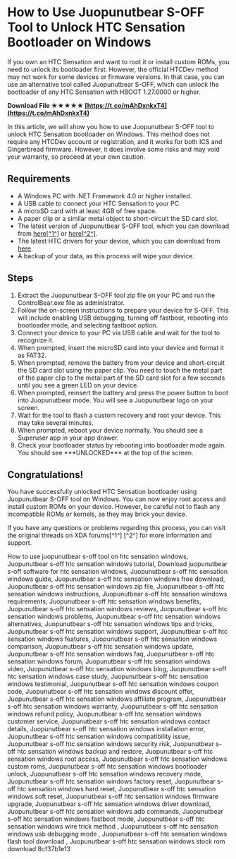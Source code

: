 # How to Use Juopunutbear S-OFF Tool to Unlock HTC Sensation Bootloader on Windows
  
If you own an HTC Sensation and want to root it or install custom ROMs, you need to unlock its bootloader first. However, the official HTCDev method may not work for some devices or firmware versions. In that case, you can use an alternative tool called Juopunutbear S-OFF, which can unlock the bootloader of any HTC Sensation with HBOOT 1.27.0000 or higher.
 
**Download File ★★★★★ [https://t.co/mAhDxnkxT4](https://t.co/mAhDxnkxT4)**


  
In this article, we will show you how to use Juopunutbear S-OFF tool to unlock HTC Sensation bootloader on Windows. This method does not require any HTCDev account or registration, and it works for both ICS and Gingerbread firmware. However, it does involve some risks and may void your warranty, so proceed at your own caution.
  
## Requirements
  
- A Windows PC with .NET Framework 4.0 or higher installed.
- A USB cable to connect your HTC Sensation to your PC.
- A microSD card with at least 4GB of free space.
- A paper clip or a similar metal object to short-circuit the SD card slot.
- The latest version of Juopunutbear S-OFF tool, which you can download from [here\[^1^\]](https://forum.xda-developers.com/t/guide-juopunutbear-s-off-no-htcdev-unlock-root-1-2x-hboots-new-one-click-root.1661631/page-32) or [here\[^2^\]](https://forum.xda-developers.com/t/guide-juopunutbear-s-off-hboot-1-27-0000-with-3-32-ics-firmware.1614617/).
- The latest HTC drivers for your device, which you can download from [here](https://www.htc.com/us/support/software/htc-sync-manager.aspx).
- A backup of your data, as this process will wipe your device.

## Steps

1. Extract the Juopunutbear S-OFF tool zip file on your PC and run the ControlBear.exe file as administrator.
2. Follow the on-screen instructions to prepare your device for S-OFF. This will include enabling USB debugging, turning off fastboot, rebooting into bootloader mode, and selecting fastboot option.
3. Connect your device to your PC via USB cable and wait for the tool to recognize it.
4. When prompted, insert the microSD card into your device and format it as FAT32.
5. When prompted, remove the battery from your device and short-circuit the SD card slot using the paper clip. You need to touch the metal part of the paper clip to the metal part of the SD card slot for a few seconds until you see a green LED on your device.
6. When prompted, reinsert the battery and press the power button to boot into Juopunutbear mode. You will see a Juopunutbear logo on your screen.
7. Wait for the tool to flash a custom recovery and root your device. This may take several minutes.
8. When prompted, reboot your device normally. You should see a Superuser app in your app drawer.
9. Check your bootloader status by rebooting into bootloader mode again. You should see \*\*\*UNLOCKED\*\*\* at the top of the screen.

## Congratulations!
  
You have successfully unlocked HTC Sensation bootloader using Juopunutbear S-OFF tool on Windows. You can now enjoy root access and install custom ROMs on your device. However, be careful not to flash any incompatible ROMs or kernels, as they may brick your device.
  
If you have any questions or problems regarding this process, you can visit the original threads on XDA forums[^1^] [^2^] for more information and support.
 
How to use juopunutbear s-off tool on htc sensation windows,  Juopunutbear s-off htc sensation windows tutorial,  Download juopunutbear s-off software for htc sensation windows,  Juopunutbear s-off htc sensation windows guide,  Juopunutbear s-off htc sensation windows free download,  Juopunutbear s-off htc sensation windows zip file,  Juopunutbear s-off htc sensation windows instructions,  Juopunutbear s-off htc sensation windows requirements,  Juopunutbear s-off htc sensation windows benefits,  Juopunutbear s-off htc sensation windows reviews,  Juopunutbear s-off htc sensation windows problems,  Juopunutbear s-off htc sensation windows alternatives,  Juopunutbear s-off htc sensation windows tips and tricks,  Juopunutbear s-off htc sensation windows support,  Juopunutbear s-off htc sensation windows features,  Juopunutbear s-off htc sensation windows comparison,  Juopunutbear s-off htc sensation windows update,  Juopunutbear s-off htc sensation windows faq,  Juopunutbear s-off htc sensation windows forum,  Juopunutbear s-off htc sensation windows video,  Juopunutbear s-off htc sensation windows blog,  Juopunutbear s-off htc sensation windows case study,  Juopunutbear s-off htc sensation windows testimonial,  Juopunutbear s-off htc sensation windows coupon code,  Juopunutbear s-off htc sensation windows discount offer,  Juopunutbear s-off htc sensation windows affiliate program,  Juopunutbear s-off htc sensation windows warranty,  Juopunutbear s-off htc sensation windows refund policy,  Juopunutbear s-off htc sensation windows customer service,  Juopunutbear s-off htc sensation windows contact details,  Juopunutbear s-off htc sensation windows installation error,  Juopunutbear s-off htc sensation windows compatibility issue,  Juopunutbear s-off htc sensation windows security risk,  Juopunutbear s-off htc sensation windows backup and restore,  Juopunutbear s-off htc sensation windows root access,  Juopunutbear s-off htc sensation windows custom roms,  Juopunutbear s-off htc sensation windows bootloader unlock,  Juopunutbear s-off htc sensation windows recovery mode,  Juopunutbear s-off htc sensation windows factory reset,  Juopunutbear s-off htc sensation windows hard reset,  Juopunutbear s-off htc sensation windows soft reset,  Juopunutbear s-off htc sensation windows firmware upgrade,  Juopunutbear s-off htc sensation windows driver download,  Juopunutbear s-off htc sensation windows adb commands,  Juopunutbear s-off htc sensation windows fastboot mode,  Juopunutbear s-off htc sensation windows wire trick method ,  Juopunutbear s-off htc sensation windows usb debugging mode ,  Juopunutbear s-off htc sensation windows flash tool download ,  Juopunutbear s-off htc sensation windows stock rom download
 8cf37b1e13
 
